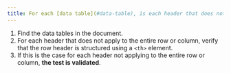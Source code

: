 ```yaml
---
title: For each [data table](#data-table), is each header that does not apply to the entire row or column structured using a `<th tag >`?
---
```


1. Find the data tables in the document.
2. For each header that does not apply to the entire row or column, verify that the row header is structured using a `<th>` element.
3. If this is the case for each header not applying to the entire row or column, **the test is validated**.
